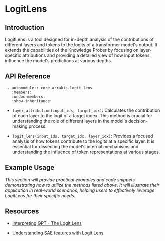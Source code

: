 # LogitLens

## Introduction

LogitLens is a tool designed for in-depth analysis of the contributions of different layers and tokens to the logits of a transformer model's output. It extends the capabilities of the Knowledge Prober by focusing on layer-specific attributions and providing a detailed view of how input tokens influence the model's predictions at various depths.

## API Reference

```{eval-rst}  
.. automodule:: core_arrakis.logit_lens
   :members:
   :undoc-members:
   :show-inheritance:
```

- `layer_attribution(input_ids, target_idx)`: Calculates the contribution of each layer to the logit of a target index. This method is crucial for understanding the role of different layers in the model's decision-making process.

- `logit_lens(input_ids, target_idx, layer_idx)`: Provides a focused analysis of how tokens contribute to the logits at a specific layer. It is essential for dissecting the model's internal mechanisms and understanding the influence of token representations at various stages.

## Example Usage

*This section will provide practical examples and code snippets demonstrating how to utilize the methods listed above. It will illustrate their application in real-world scenarios, helping users to effectively leverage LogitLens for their specific needs.*

## Resources

- [Interpreting GPT - The Logit Lens](https://www.lesswrong.com/posts/AcKRB8wDpdaN6v6ru/interpreting-gpt-the-logit-lens)

- [Understanding SAE features with Logit Lens](https://www.lesswrong.com/posts/qykrYY6rXXM7EEs8Q/understanding-sae-features-with-the-logit-lens)